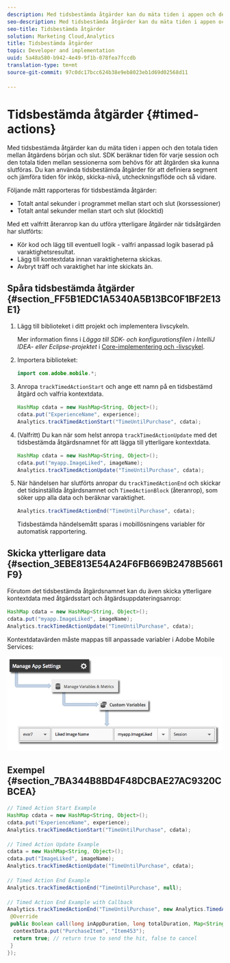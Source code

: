 ```yaml
---
description: Med tidsbestämda åtgärder kan du mäta tiden i appen och den totala tiden mellan åtgärdens början och slut. SDK beräknar tiden för varje session och den totala tiden mellan sessionerna som behövs för att åtgärden ska kunna slutföras. Du kan använda tidsbestämda åtgärder för att definiera segment och jämföra tiden för inköp, skicka-nivå, utcheckningsflöde och så vidare.
seo-description: Med tidsbestämda åtgärder kan du mäta tiden i appen och den totala tiden mellan åtgärdens början och slut. SDK beräknar tiden för varje session och den totala tiden mellan sessionerna som behövs för att åtgärden ska kunna slutföras. Du kan använda tidsbestämda åtgärder för att definiera segment och jämföra tiden för inköp, skicka-nivå, utcheckningsflöde och så vidare.
seo-title: Tidsbestämda åtgärder
solution: Marketing Cloud,Analytics
title: Tidsbestämda åtgärder
topic: Developer and implementation
uuid: 5a48a580-b942-4e49-9f1b-078fea7fccdb
translation-type: tm+mt
source-git-commit: 97c0dc17bcc624b38e9eb8023eb1d69d02568d11

---
```



# Tidsbestämda åtgärder {#timed-actions}

Med tidsbestämda åtgärder kan du mäta tiden i appen och den totala tiden mellan åtgärdens början och slut. SDK beräknar tiden för varje session och den totala tiden mellan sessionerna som behövs för att åtgärden ska kunna slutföras. Du kan använda tidsbestämda åtgärder för att definiera segment och jämföra tiden för inköp, skicka-nivå, utcheckningsflöde och så vidare.

Följande mått rapporteras för tidsbestämda åtgärder:

* Totalt antal sekunder i programmet mellan start och slut (korssessioner)
* Totalt antal sekunder mellan start och slut (klocktid)

Med ett valfritt återanrop kan du utföra ytterligare åtgärder när tidsåtgärden har slutförts:

* Kör kod och lägg till eventuell logik - valfri anpassad logik baserad på varaktighetsresultat.
* Lägg till kontextdata innan varaktigheterna skickas.
* Avbryt träff och varaktighet har inte skickats än.

## Spåra tidsbestämda åtgärder {#section_FF5B1EDC1A5340A5B13BC0F1BF2E13E1}

1. Lägg till biblioteket i ditt projekt och implementera livscykeln.

   Mer information finns i *Lägga till SDK- och konfigurationsfilen i IntelliJ IDEA- eller Eclipse-projektet* i [Core-implementering och -livscykel](/help/android/getting-started/dev-qs.md).
1. Importera biblioteket:

   ```java
   import com.adobe.mobile.*;
   ```

1. Anropa `trackTimedActionStart` och ange ett namn på en tidsbestämd åtgärd och valfria kontextdata.

   ```java
   HashMap cdata = new HashMap<String, Object>(); 
   cdata.put("ExperienceName", experience); 
   Analytics.trackTimedActionStart("TimeUntilPurchase", cdata);
   ```

1. (Valfritt) Du kan när som helst anropa `trackTimedActionUpdate` med det tidsbestämda åtgärdsnamnet för att lägga till ytterligare kontextdata.

   ```java
   HashMap cdata = new HashMap<String, Object>(); 
   cdata.put("myapp.ImageLiked", imageName); 
   Analytics.trackTimed​ActionUpdate("TimeUntilPurchase", cdata);
   ```

1. När händelsen har slutförts anropar du `trackTimedActionEnd` och skickar det tidsinställda åtgärdsnamnet och `TimedActionBlock` (återanrop), som söker upp alla data och beräknar varaktighet.

   ```java
   Analytics.trackTimedActionEnd("TimeUntilPurchase", cdata);
   ```

   Tidsbestämda händelsemått sparas i mobillösningens variabler för automatisk rapportering.

## Skicka ytterligare data {#section_3EBE813E54A24F6FB669B2478B5661F9}

Förutom det tidsbestämda åtgärdsnamnet kan du även skicka ytterligare kontextdata med åtgärdsstart och åtgärdsuppdateringsanrop:

```java
HashMap cdata = new HashMap<String, Object>(); 
cdata.put("myapp.ImageLiked", imageName); 
Analytics.trackTimed​ActionUpdate("TimeUntilPurchase", cdata);
```

Kontextdatavärden måste mappas till anpassade variabler i Adobe Mobile Services:

![](assets/map-variable-context-ltv.png)

## Exempel {#section_7BA344B8BD4F48DCBAE27AC9320CBCEA}

```java
// Timed Action Start Example 
HashMap cdata = new HashMap<String, Object>(); 
cdata.put("ExperienceName", experience); 
Analytics.trackTimedActionStart("TimeUntilPurchase", cdata); 
 
// Timed Action Update Example 
cdata = new HashMap<String, Object>(); 
cdata.put("ImageLiked", imageName); 
Analytics.trackTimed​ActionUpdate("TimeUntilPurchase", cdata); 
 
// Timed Action End Example 
Analytics.trackTimedActionEnd("TimeUntilPurchase", null); 
 
// Timed Action End Example with Callback 
Analytics.trackTimedActionEnd("TimeUntilPurchase", new Analytics.TimedActionBlock<Boolean>() { 
 @Override 
 public Boolean call(long inAppDuration, long totalDuration, Map<String, Object> contextData) { 
  contextData.put("PurchaseItem", "Item453"); 
  return true; // return true to send the hit, false to cancel 
 } 
});
```

